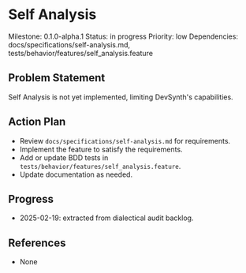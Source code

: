 # Self Analysis
Milestone: 0.1.0-alpha.1
Status: in progress
Priority: low
Dependencies: docs/specifications/self-analysis.md, tests/behavior/features/self_analysis.feature

## Problem Statement
Self Analysis is not yet implemented, limiting DevSynth's capabilities.


## Action Plan
- Review `docs/specifications/self-analysis.md` for requirements.
- Implement the feature to satisfy the requirements.
- Add or update BDD tests in `tests/behavior/features/self_analysis.feature`.
- Update documentation as needed.

## Progress
- 2025-02-19: extracted from dialectical audit backlog.

## References
- None
